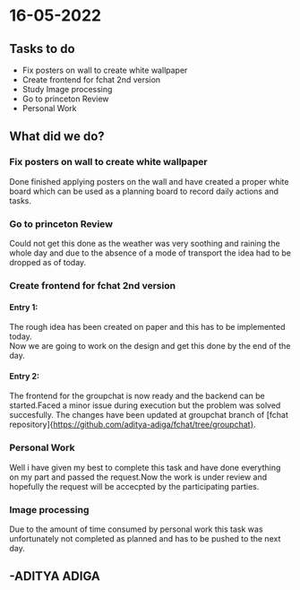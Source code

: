 # 16-05-2022
## Tasks to do


- Fix posters on wall to create white wallpaper
- Create frontend for fchat 2nd version
- Study Image processing
- Go to princeton Review
- Personal Work

## What did we do?
### Fix posters on wall to create white wallpaper
Done finished applying posters on the wall and have created a proper white board which can be used as a planning board to record daily actions and tasks.

### Go to princeton Review
Could not get this done as the weather was very soothing and raining the whole day and due to the absence of a mode of transport the idea had to be dropped as of today.

### Create frontend for fchat 2nd version
#### Entry 1:
The rough idea has been created on paper and this has to be implemented today.   
Now we are going to work on the design and get this done by the end of the day.

#### Entry 2:
The frontend for the groupchat is now ready and the backend can be started.Faced a minor issue during execution but the problem was solved succesfully.
The changes have been updated at groupchat branch of [fchat repository]{https://github.com/aditya-adiga/fchat/tree/groupchat}.

### Personal Work
Well i have given my best to complete this task and have done everything on my part and passed the request.Now the work is under review and hopefully the request will be accecpted by the participating parties.

### Image processing
Due to the amount of time consumed by personal work this task was unfortunately not completed as planned and has to be pushed to the next day.

## -ADITYA ADIGA
